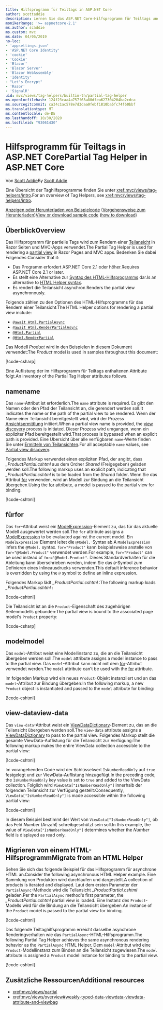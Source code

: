 ```yaml
---
title: Hilfsprogramm für Teiltags in ASP.NET Core
author: scottaddie
description: Lernen Sie das ASP.NET Core-Hilfsprogramm für Teiltags und die Rolle seiner Attribute beim Rendern einer Teilansicht kennen.
monikerRange: '>= aspnetcore-2.1'
ms.author: scaddie
ms.custom: mvc
ms.date: 04/06/2019
no-loc:
- 'appsettings.json'
- 'ASP.NET Core Identity'
- 'cookie'
- 'Cookie'
- 'Blazor'
- 'Blazor Server'
- 'Blazor WebAssembly'
- 'Identity'
- "Let's Encrypt"
- 'Razor'
- 'SignalR'
uid: mvc/views/tag-helpers/builtin-th/partial-tag-helper
ms.openlocfilehash: 124f23caa4a757f63a80dfea627304204ba2cdca
ms.sourcegitcommit: ca34c1ac578e7d3daa0febf1810ba5fc74f60bbf
ms.translationtype: MT
ms.contentlocale: de-DE
ms.lasthandoff: 10/30/2020
ms.locfileid: "93061430"
---
```

# <a name="partial-tag-helper-in-aspnet-core"></a><span data-ttu-id="42709-103">Hilfsprogramm für Teiltags in ASP.NET Core</span><span class="sxs-lookup"><span data-stu-id="42709-103">Partial Tag Helper in ASP.NET Core</span></span>

<span data-ttu-id="42709-104">Von [Scott Addie](https://github.com/scottaddie)</span><span class="sxs-lookup"><span data-stu-id="42709-104">By [Scott Addie](https://github.com/scottaddie)</span></span>

<span data-ttu-id="42709-105">Eine Übersicht der Taghilfsprogramme finden Sie unter <xref:mvc/views/tag-helpers/intro>.</span><span class="sxs-lookup"><span data-stu-id="42709-105">For an overview of Tag Helpers, see <xref:mvc/views/tag-helpers/intro>.</span></span>

<span data-ttu-id="42709-106">[Anzeigen oder Herunterladen von Beispielcode](https://github.com/dotnet/AspNetCore.Docs/tree/master/aspnetcore/mvc/views/tag-helpers/built-in/samples) ([Vorgehensweise zum Herunterladen](xref:index#how-to-download-a-sample))</span><span class="sxs-lookup"><span data-stu-id="42709-106">[View or download sample code](https://github.com/dotnet/AspNetCore.Docs/tree/master/aspnetcore/mvc/views/tag-helpers/built-in/samples) ([how to download](xref:index#how-to-download-a-sample))</span></span>

## <a name="overview"></a><span data-ttu-id="42709-107">Überblick</span><span class="sxs-lookup"><span data-stu-id="42709-107">Overview</span></span>

<span data-ttu-id="42709-108">Das Hilfsprogramm für partielle Tags wird zum Rendern einer [Teilansicht](xref:mvc/views/partial) in Razor Seiten und MVC-Apps verwendet.</span><span class="sxs-lookup"><span data-stu-id="42709-108">The Partial Tag Helper is used for rendering a [partial view](xref:mvc/views/partial) in Razor Pages and MVC apps.</span></span> <span data-ttu-id="42709-109">Bedenken Sie dabei Folgendes:</span><span class="sxs-lookup"><span data-stu-id="42709-109">Consider that it:</span></span>

* <span data-ttu-id="42709-110">Das Programm erfordert ASP.NET Core 2.1 oder höher.</span><span class="sxs-lookup"><span data-stu-id="42709-110">Requires ASP.NET Core 2.1 or later.</span></span>
* <span data-ttu-id="42709-111">Es stellt eine Alternative zur [Syntax des HTML-Hilfsprogramms](xref:mvc/views/partial#reference-a-partial-view) dar.</span><span class="sxs-lookup"><span data-stu-id="42709-111">Is an alternative to [HTML Helper syntax](xref:mvc/views/partial#reference-a-partial-view).</span></span>
* <span data-ttu-id="42709-112">Es rendert die Teilansicht asynchron.</span><span class="sxs-lookup"><span data-stu-id="42709-112">Renders the partial view asynchronously.</span></span>

<span data-ttu-id="42709-113">Folgende zählen zu den Optionen des HTML-Hilfsprogramms für das Rendern einer Teilansicht:</span><span class="sxs-lookup"><span data-stu-id="42709-113">The HTML Helper options for rendering a partial view include:</span></span>

* [`@await Html.PartialAsync`](/dotnet/api/microsoft.aspnetcore.mvc.rendering.htmlhelperpartialextensions.partialasync)
* [`@await Html.RenderPartialAsync`](/dotnet/api/microsoft.aspnetcore.mvc.rendering.htmlhelperpartialextensions.renderpartialasync)
* [`@Html.Partial`](/dotnet/api/microsoft.aspnetcore.mvc.rendering.htmlhelperpartialextensions.partial)
* [`@Html.RenderPartial`](/dotnet/api/microsoft.aspnetcore.mvc.rendering.htmlhelperpartialextensions.renderpartial)

<span data-ttu-id="42709-114">Das Modell *Product* wird in den Beispielen in diesem Dokument verwendet:</span><span class="sxs-lookup"><span data-stu-id="42709-114">The *Product* model is used in samples throughout this document:</span></span>

[!code-csharp[](samples/TagHelpersBuiltIn/Models/Product.cs)]

<span data-ttu-id="42709-115">Eine Auflistung der im Hilfsprogramm für Teiltags enthaltenen Attribute folgt.</span><span class="sxs-lookup"><span data-stu-id="42709-115">An inventory of the Partial Tag Helper attributes follows.</span></span>

## <a name="name"></a><span data-ttu-id="42709-116">name</span><span class="sxs-lookup"><span data-stu-id="42709-116">name</span></span>

<span data-ttu-id="42709-117">Das `name`-Attribut ist erforderlich.</span><span class="sxs-lookup"><span data-stu-id="42709-117">The `name` attribute is required.</span></span> <span data-ttu-id="42709-118">Es gibt den Namen oder den Pfad der Teilansicht an, die gerendert werden soll.</span><span class="sxs-lookup"><span data-stu-id="42709-118">It indicates the name or the path of the partial view to be rendered.</span></span> <span data-ttu-id="42709-119">Wenn der Name einer Teilansicht bereitgestellt wird, wird der Prozess [Ansichtsermittlung](xref:mvc/views/overview#view-discovery) initiiert.</span><span class="sxs-lookup"><span data-stu-id="42709-119">When a partial view name is provided, the [view discovery](xref:mvc/views/overview#view-discovery) process is initiated.</span></span> <span data-ttu-id="42709-120">Dieser Prozess wird umgangen, wenn ein expliziter Pfad bereitgestellt wird.</span><span class="sxs-lookup"><span data-stu-id="42709-120">That process is bypassed when an explicit path is provided.</span></span> <span data-ttu-id="42709-121">Eine Übersicht über alle verfügbaren `name`-Werte finden Sie unter [Ermitteln von Teilansichten](xref:mvc/views/partial#partial-view-discovery).</span><span class="sxs-lookup"><span data-stu-id="42709-121">For all acceptable `name` values, see [Partial view discovery](xref:mvc/views/partial#partial-view-discovery).</span></span>

<span data-ttu-id="42709-122">Folgendes Markup verwendet einen expliziten Pfad, der angibt, dass *_ProductPartial.cshtml* aus dem Ordner *Shared* (Freigegeben) geladen werden soll.</span><span class="sxs-lookup"><span data-stu-id="42709-122">The following markup uses an explicit path, indicating that *_ProductPartial.cshtml* is to be loaded from the *Shared* folder.</span></span> <span data-ttu-id="42709-123">Wenn Sie das Attribut [for](#for) verwenden, wird an Modell zur Bindung an die Teilansicht übergeben.</span><span class="sxs-lookup"><span data-stu-id="42709-123">Using the [for](#for) attribute, a model is passed to the partial view for binding.</span></span>

[!code-cshtml[](samples/TagHelpersBuiltIn/Pages/Product.cshtml?name=snippet_Name)]

## <a name="for"></a><span data-ttu-id="42709-124">für</span><span class="sxs-lookup"><span data-stu-id="42709-124">for</span></span>

<span data-ttu-id="42709-125">Das `for`-Attribut weist ein [ModelExpression](/dotnet/api/microsoft.aspnetcore.mvc.viewfeatures.modelexpression)-Element zu, das für das aktuelle Modell ausgewertet werden soll.</span><span class="sxs-lookup"><span data-stu-id="42709-125">The `for` attribute assigns a [ModelExpression](/dotnet/api/microsoft.aspnetcore.mvc.viewfeatures.modelexpression) to be evaluated against the current model.</span></span> <span data-ttu-id="42709-126">Ein `ModelExpression`-Element leitet die `@Model.`-Syntax ab.</span><span class="sxs-lookup"><span data-stu-id="42709-126">A `ModelExpression` infers the `@Model.` syntax.</span></span> <span data-ttu-id="42709-127">`for="Product"` kann beispielsweise anstelle von `for="@Model.Product"` verwendet werden.</span><span class="sxs-lookup"><span data-stu-id="42709-127">For example, `for="Product"` can be used instead of `for="@Model.Product"`.</span></span> <span data-ttu-id="42709-128">Dieses Standardverhalten für die Ableitung kann überschrieben werden, indem Sie das `@`-Symbol zum Definieren eines Inlineausdrucks verwenden.</span><span class="sxs-lookup"><span data-stu-id="42709-128">This default inference behavior is overridden by using the `@` symbol to define an inline expression.</span></span>

<span data-ttu-id="42709-129">Folgendes Markup lädt *_ProductPartial.cshtml* :</span><span class="sxs-lookup"><span data-stu-id="42709-129">The following markup loads *_ProductPartial.cshtml* :</span></span>

[!code-cshtml[](samples/TagHelpersBuiltIn/Pages/Product.cshtml?name=snippet_For)]

<span data-ttu-id="42709-130">Die Teilansicht ist an die `Product`-Eigenschaft des zugehörigen Seitenmodells gebunden:</span><span class="sxs-lookup"><span data-stu-id="42709-130">The partial view is bound to the associated page model's `Product` property:</span></span>

[!code-csharp[](samples/TagHelpersBuiltIn/Pages/Product.cshtml.cs?highlight=8)]

## <a name="model"></a><span data-ttu-id="42709-131">model</span><span class="sxs-lookup"><span data-stu-id="42709-131">model</span></span>

<span data-ttu-id="42709-132">Das `model`-Attribut weist eine Modellinstanz zu, die an die Teilansicht übergeben werden soll.</span><span class="sxs-lookup"><span data-stu-id="42709-132">The `model` attribute assigns a model instance to pass to the partial view.</span></span> <span data-ttu-id="42709-133">Das `model`-Attribut kann nicht mit dem [for](#for)-Attribut verwendet werden.</span><span class="sxs-lookup"><span data-stu-id="42709-133">The `model` attribute can't be used with the [for](#for) attribute.</span></span>

<span data-ttu-id="42709-134">Im folgenden Markup wird ein neues `Product`-Objekt instanziiert und an das `model`-Attribut zur Bindung übergeben:</span><span class="sxs-lookup"><span data-stu-id="42709-134">In the following markup, a new `Product` object is instantiated and passed to the `model` attribute for binding:</span></span>

[!code-cshtml[](samples/TagHelpersBuiltIn/Pages/Product.cshtml?name=snippet_Model)]

## <a name="view-data"></a><span data-ttu-id="42709-135">view-data</span><span class="sxs-lookup"><span data-stu-id="42709-135">view-data</span></span>

<span data-ttu-id="42709-136">Das `view-data`-Attribut weist ein [ViewDataDictionary](/dotnet/api/microsoft.aspnetcore.mvc.viewfeatures.viewdatadictionary)-Element zu, das an die Teilansicht übergeben werden soll.</span><span class="sxs-lookup"><span data-stu-id="42709-136">The `view-data` attribute assigns a [ViewDataDictionary](/dotnet/api/microsoft.aspnetcore.mvc.viewfeatures.viewdatadictionary) to pass to the partial view.</span></span> <span data-ttu-id="42709-137">Folgendes Markup stellt die gesamte ViewData-Auflistung für die Teilansicht zur Verfügung:</span><span class="sxs-lookup"><span data-stu-id="42709-137">The following markup makes the entire ViewData collection accessible to the partial view:</span></span>

[!code-cshtml[](samples/TagHelpersBuiltIn/Pages/Product.cshtml?name=snippet_ViewData&highlight=5-)]

<span data-ttu-id="42709-138">Im vorangehenden Code wird der Schlüsselwert `IsNumberReadOnly` auf `true` festgelegt und zur ViewData-Auflistung hinzugefügt.</span><span class="sxs-lookup"><span data-stu-id="42709-138">In the preceding code, the `IsNumberReadOnly` key value is set to `true` and added to the ViewData collection.</span></span> <span data-ttu-id="42709-139">Folglich wird `ViewData["IsNumberReadOnly"]` innerhalb der folgenden Teilansicht zur Verfügung gestellt:</span><span class="sxs-lookup"><span data-stu-id="42709-139">Consequently, `ViewData["IsNumberReadOnly"]` is made accessible within the following partial view:</span></span>

[!code-cshtml[](samples/TagHelpersBuiltIn/Pages/Shared/_ProductViewDataPartial.cshtml?highlight=5)]

<span data-ttu-id="42709-140">In diesem Beispiel bestimmt der Wert von `ViewData["IsNumberReadOnly"]`, ob das Feld *Number* (Anzahl) schreibgeschützt sein soll.</span><span class="sxs-lookup"><span data-stu-id="42709-140">In this example, the value of `ViewData["IsNumberReadOnly"]` determines whether the *Number* field is displayed as read only.</span></span>

## <a name="migrate-from-an-html-helper"></a><span data-ttu-id="42709-141">Migrieren von einem HTML-Hilfsprogramm</span><span class="sxs-lookup"><span data-stu-id="42709-141">Migrate from an HTML Helper</span></span>

<span data-ttu-id="42709-142">Sehen Sie sich das folgende Beispiel für das Hilfsprogramm für asynchrone HTML an.</span><span class="sxs-lookup"><span data-stu-id="42709-142">Consider the following asynchronous HTML Helper example.</span></span> <span data-ttu-id="42709-143">Eine Sammlung von Produkten wird durchlaufen und dargestellt.</span><span class="sxs-lookup"><span data-stu-id="42709-143">A collection of products is iterated and displayed.</span></span> <span data-ttu-id="42709-144">Laut dem ersten Parameter der `PartialAsync`-Methode wird die Teilansicht *_ProductPartial.cshtml* geladen.</span><span class="sxs-lookup"><span data-stu-id="42709-144">Per the `PartialAsync` method's first parameter, the *_ProductPartial.cshtml* partial view is loaded.</span></span> <span data-ttu-id="42709-145">Eine Instanz des `Product`-Modells wird für die Bindung an die Teilansicht übergeben.</span><span class="sxs-lookup"><span data-stu-id="42709-145">An instance of the `Product` model is passed to the partial view for binding.</span></span>

[!code-cshtml[](samples/TagHelpersBuiltIn/Pages/Products.cshtml?name=snippet_HtmlHelper&highlight=3)]

<span data-ttu-id="42709-146">Das folgende Teiltaghilfsprogramm erreicht dasselbe asynchrone Renderingverhalten wie das `PartialAsync`-HTML-Hilfsprogramm.</span><span class="sxs-lookup"><span data-stu-id="42709-146">The following Partial Tag Helper achieves the same asynchronous rendering behavior as the `PartialAsync` HTML Helper.</span></span> <span data-ttu-id="42709-147">Dem `model`-Attribut wird eine `Product`-Modellinstanz zum Binden an die Teilansicht zugewiesen.</span><span class="sxs-lookup"><span data-stu-id="42709-147">The `model` attribute is assigned a `Product` model instance for binding to the partial view.</span></span>

[!code-cshtml[](samples/TagHelpersBuiltIn/Pages/Products.cshtml?name=snippet_TagHelper&highlight=3)]

## <a name="additional-resources"></a><span data-ttu-id="42709-148">Zusätzliche Ressourcen</span><span class="sxs-lookup"><span data-stu-id="42709-148">Additional resources</span></span>

* <xref:mvc/views/partial>
* <xref:mvc/views/overview#weakly-typed-data-viewdata-viewdata-attribute-and-viewbag>
